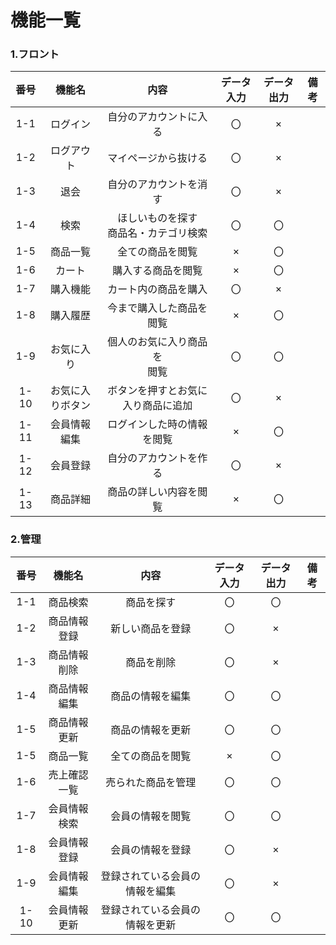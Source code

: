 # 機能一覧

### 1.フロント
|番号|機能名|内容|データ入力|データ出力|備考|
|:---:|:---:|:---:|:---:|:---:|:---:|
|1-1|ログイン|自分のアカウントに入る|〇|×||
|1-2|ログアウト|マイページから抜ける|〇|×||
|1-3|退会|自分のアカウントを消す|〇|×||
|1-4|検索|ほしいものを探す<br>商品名・カテゴリ検索|〇|〇||
|1-5|商品一覧|全ての商品を閲覧|×|〇||
|1-6|カート|購入する商品を閲覧|×|〇||
|1-7|購入機能|カート内の商品を購入|〇|×||
|1-8|購入履歴|今まで購入した商品を閲覧|×|〇||
|1-9|お気に入り|個人のお気に入り商品を<br>閲覧|〇|〇||
|1-10|お気に入りボタン|ボタンを押すとお気に入り商品に追加|〇|×||
|1-11|会員情報編集|ログインした時の情報を閲覧|×|〇|
|1-12|会員登録|自分のアカウントを作る|〇|×||
|1-13|商品詳細|商品の詳しい内容を閲覧|×|〇||

### 2.管理
|番号|機能名|内容|データ入力|データ出力|備考|
|:---:|:---:|:---:|:---:|:---:|:---:|
|1-1|商品検索|商品を探す|〇|〇||
|1-2|商品情報登録|新しい商品を登録|〇|×||
|1-3|商品情報削除|商品を削除|〇|×||
|1-4|商品情報編集|商品の情報を編集|〇|〇||
|1-5|商品情報更新|商品の情報を更新|〇|〇||
|1-5|商品一覧|全ての商品を閲覧|×|〇||
|1-6|売上確認一覧|売られた商品を管理|〇|〇||
|1-7|会員情報検索|会員の情報を閲覧|〇|〇||
|1-8|会員情報登録|会員の情報を登録|〇|×||
|1-9|会員情報編集|登録されている会員の情報を編集|〇|×||
|1-10|会員情報更新|登録されている会員の情報を更新|〇|〇||
